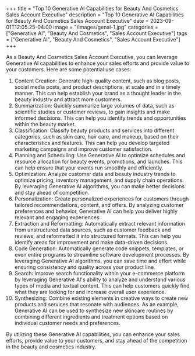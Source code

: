 +++
title = "Top 10 Generative AI Capabilities for Beauty And Cosmetics Sales Account Executive"
description = "Top 10 Generative AI Capabilities for Beauty And Cosmetics Sales Account Executive"
date = 2023-09-01T12:05:25-04:00
image = "/images/genai-1.jpg"
categories = ["Generative AI", "Beauty And Cosmetics", "Sales Account Executive"]
tags = ["Generative AI", "Beauty And Cosmetics", "Sales Account Executive"]
+++

As a Beauty And Cosmetics Sales Account Executive, you can leverage Generative AI capabilities to enhance your sales efforts and provide value to your customers. Here are some potential use cases:

1. Content Creation: Generate high-quality content, such as blog posts, social media posts, and product descriptions, at scale and in a timely manner. This can help establish your brand as a thought leader in the beauty industry and attract more customers.
2. Summarization: Quickly summarize large volumes of data, such as scientific studies or customer reviews, to gain insights and make informed decisions. This can help you identify trends and opportunities within the beauty market.
3. Classification: Classify beauty products and services into different categories, such as skin care, hair care, and makeup, based on their characteristics and features. This can help you develop targeted marketing campaigns and improve customer satisfaction.
4. Planning and Scheduling: Use Generative AI to optimize schedules and resource allocation for beauty events, promotions, and launches. This can help ensure that your events run smoothly and efficiently.
5. Optimization: Analyze customer data and beauty industry trends to optimize pricing, inventory management, and supply chain operations. By leveraging Generative AI algorithms, you can make better decisions and stay ahead of competition.
6. Personalization: Create personalized experiences for customers through tailored recommendations, content, and offers. By analyzing customer preferences and behavior, Generative AI can help you deliver highly relevant and engaging experiences.
7. Extraction and Reformatting: Automatically extract relevant information from unstructured data sources, such as customer feedback and reviews, and reformatted it into structured formats. This can help you identify areas for improvement and make data-driven decisions.
8. Code Generation: Automatically generate code snippets, templates, or even entire programs to streamline software development processes. By leveraging Generative AI algorithms, you can save time and effort while ensuring consistency and quality across your product line.
9. Search: Improve search functionality within your e-commerce platform by leveraging Generative AI's ability to analyze and understand various types of media and textual content. This can help customers quickly find what they are looking for and increase overall user experience.
10. Synthesizing: Combine existing elements in creative ways to create new products and services that resonate with audiences. As an example, Generative AI can be used to synthesize new skincare routines by combining different ingredients and treatment options based on individual customer needs and preferences.

By utilizing these Generative AI capabilities, you can enhance your sales efforts, provide value to your customers, and stay ahead of the competition in the beauty and cosmetics industry.
